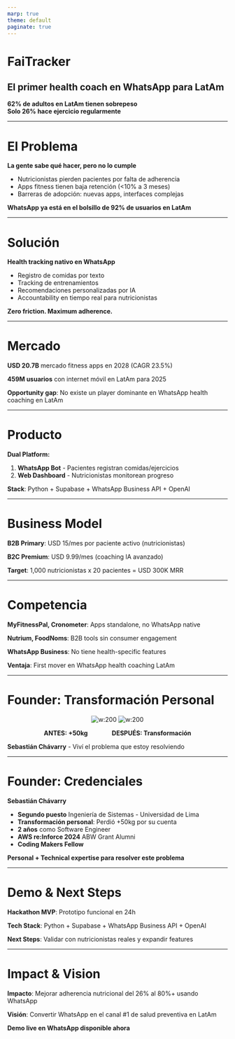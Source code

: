 ```yaml
---
marp: true
theme: default
paginate: true
---
```


# FaiTracker

## El primer health coach en WhatsApp para LatAm

**62% de adultos en LatAm tienen sobrepeso**  
**Solo 26% hace ejercicio regularmente**

---

# El Problema

**La gente sabe qué hacer, pero no lo cumple**

- Nutricionistas pierden pacientes por falta de adherencia
- Apps fitness tienen baja retención (<10% a 3 meses)
- Barreras de adopción: nuevas apps, interfaces complejas

**WhatsApp ya está en el bolsillo de 92% de usuarios en LatAm**

---

# Solución

**Health tracking nativo en WhatsApp**

- Registro de comidas por texto
- Tracking de entrenamientos
- Recomendaciones personalizadas por IA
- Accountability en tiempo real para nutricionistas

**Zero friction. Maximum adherence.**

---

# Mercado

**USD 20.7B** mercado fitness apps en 2028 (CAGR 23.5%)

**459M usuarios** con internet móvil en LatAm para 2025

**Opportunity gap**: No existe un player dominante en WhatsApp health coaching en LatAm

---

# Producto

**Dual Platform:**

1. **WhatsApp Bot** - Pacientes registran comidas/ejercicios
2. **Web Dashboard** - Nutricionistas monitorean progreso

**Stack**: Python + Supabase + WhatsApp Business API + OpenAI

---

# Business Model

**B2B Primary**: USD 15/mes por paciente activo (nutricionistas)

**B2C Premium**: USD 9.99/mes (coaching IA avanzado)

**Target**: 1,000 nutricionistas x 20 pacientes = USD 300K MRR

---

# Competencia

**MyFitnessPal, Cronometer**: Apps standalone, no WhatsApp native

**Nutrium, FoodNoms**: B2B tools sin consumer engagement

**WhatsApp Business**: No tiene health-specific features

**Ventaja**: First mover en WhatsApp health coaching LatAm

---

# Founder: Transformación Personal

<center>

![w:200](old.jpeg) ![w:200](new.jpeg)

**ANTES: +50kg** &nbsp;&nbsp;&nbsp;&nbsp;&nbsp;&nbsp;&nbsp;&nbsp;&nbsp;&nbsp;&nbsp;&nbsp; **DESPUÉS: Transformación**

</center>

**Sebastián Chávarry** - Viví el problema que estoy resolviendo

---

# Founder: Credenciales

**Sebastián Chávarry**

- **Segundo puesto** Ingeniería de Sistemas - Universidad de Lima
- **Transformación personal**: Perdió +50kg por su cuenta
- **2 años** como Software Engineer
- **AWS re:Inforce 2024** ABW Grant Alumni
- **Coding Makers Fellow**

**Personal + Technical expertise para resolver este problema**

---

# Demo & Next Steps

**Hackathon MVP**: Prototipo funcional en 24h

**Tech Stack**: Python + Supabase + WhatsApp Business API + OpenAI

**Next Steps**: Validar con nutricionistas reales y expandir features

---

# Impact & Vision

**Impacto**: Mejorar adherencia nutricional del 26% al 80%+ usando WhatsApp

**Visión**: Convertir WhatsApp en el canal #1 de salud preventiva en LatAm

**Demo live en WhatsApp disponible ahora**
